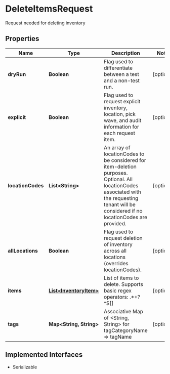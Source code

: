 

# DeleteItemsRequest

Request needed for deleting inventory

## Properties

| Name | Type | Description | Notes |
|------------ | ------------- | ------------- | -------------|
|**dryRun** | **Boolean** | Flag used to differentiate between a test and a non-test run. |  [optional] |
|**explicit** | **Boolean** | Flag used to request explicit inventory, location, pick wave, and audit information for each request item. |  [optional] |
|**locationCodes** | **List&lt;String&gt;** | An array of locationCodes to be considered for item-deletion purposes. Optional.     All locationCodes associated with the requesting tenant will be considered if no locationCodes are provided. |  [optional] |
|**allLocations** | **Boolean** | Flag used to request deletion of inventory across all locations (overrides locationCodes). |  [optional] |
|**items** | [**List&lt;InventoryItem&gt;**](InventoryItem.md) | List of items to delete. Supports basic regex operators: .*+?^$[] |  [optional] |
|**tags** | **Map&lt;String, String&gt;** | Associative Map of &lt;String, String&gt; for tagCategoryName &#x3D;&gt; tagName |  [optional] |


## Implemented Interfaces

* Serializable


